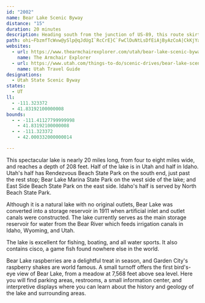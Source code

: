 ```yaml
---
id: "2002"
name: Bear Lake Scenic Byway
distance: "15"
duration: 20 minutes
description: Heading south from the junction of US-89, this route skirts the western shore of Bear Lake to the quaint city of Laketown.
path: ohi~FbzmfTcWvw@ySlp@qJdUgI`RcCrE}C`FwClDuNtLsDfEiAjByAzCoA|CkKjYaDbIeAlBsBjCiC`CoAv@cBr@yNjDsHtBeF~@oCRwDK}HgBsFq@mBEwENsOnA_Db@sFReI?qNy@}C?eQlA}g@dEgHL_t@a@gGNcBd@eBv@mBzAsA~As@dAcAfCmDnLoB~DiDrDsQzMyClDcAzAiA~By@`Cu@vC}BjQsFz[kCfJgAvCgAxB_ApAmAlAkAr@mBn@kOzDmVbFgEh@wCl@oBx@gB`AqApAaFrGyCnC}BjAmCx@iCLmD?qGSgI{@wHsBu[kK{EoAwAQsBGaMEqFQqJ?a[Wa`@U}Bl@}@f@eBpB}DlF_KzNeBnBqJ~F}CxAiD~@yBD}BQqXgF_EEsAd@cB~@}FfG}AxAiEpBaCb@mEXg_@t@yCb@eA\gAd@s@j@_Ax@gArAoFnIsLdSaAhAmBxAsBnA{LvBaLz@yTDwEGoBYkJqCmDy@cT}F_BQ
websites:
  - url: https://www.thearmchairexplorer.com/utah/bear-lake-scenic-byway.php
    name: The Armchair Explorer
  - url: https://www.utah.com/things-to-do/scenic-drives/bear-lake-scenic-drive/
    name: Utah Travel Guide
designations:
  - Utah State Scenic Byway
states:
  - UT
ll:
  - -111.323372
  - 41.83192100000008
bounds:
  - - -111.41127799999998
    - 41.83192100000008
  - - -111.323372
    - 42.000332000000014

---
```


This spectacular lake is nearly 20 miles long, from four to eight miles wide, and reaches a depth of 208 feet. Half of the lake is in Utah and half in Idaho. Utah's half has Rendezvous Beach State Park on the south end, just past the rest stop; Bear Lake Marina State Park on the west side of the lake; and East Side Beach State Park on the east side. Idaho's half is served by North Beach State Park.

Although it is a natural lake with no original outlets, Bear Lake was converted into a storage reservoir in 1911 when artificial inlet and outlet canals were constructed. The lake currently serves as the main storage reservoir for water from the Bear River which feeds irrigation canals in Idaho, Wyoming, and Utah.

The lake is excellent for fishing, boating, and all water sports. It also contains cisco, a game fish found nowhere else in the world.

Bear Lake raspberries are a delightful treat in season, and Garden City's raspberry shakes are world famous. A small turnoff offers the first bird's-eye view of Bear Lake, from a meadow at 7,568 feet above sea level. Here you will find parking areas, restrooms, a small information center, and interpretive displays where you can learn about the history and geology of the lake and surrounding areas.
